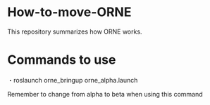 # How-to-move-ORNE
This repository summarizes how ORNE works.
# Commands to use

 ・roslaunch orne_bringup orne_alpha.launch
 
 Remember to change from alpha to beta when using this command
 
